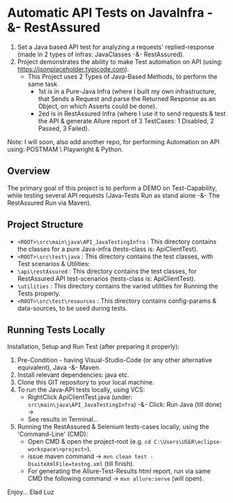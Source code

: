 ﻿# Automatic API Tests on JavaInfra -&- RestAssured

1. Set a Java based API test for analyzing a requests' replied-response (made in 2 types of infras: JavaClasses -&- RestAssured).
2. Project demonstrates the ability to make Test automation on API (using: https://jsonplaceholder.typicode.com).
    - This Project uses 2 Types of Java-Based Methods, to perform the same task
        - 1st is in a Pure-Java Infra (where I built my own infrastructure, that Sends a Request and parse the Returned Response as an Object, on which Asserts could be done).
        - 2ed is in RestAssured Infra (where I use it to send requests & test the API & generate Allure report of 3 TestCases: 1 Disabled, 2 Passed, 3 Failed).

Note: I will soon, also add another repo, for performing Automation on API using: POSTMAM \ Playwright & Python.

## Overview

The primary goal of this project is to perform a DEMO on Test-Capability, while testing several API requests (Java-Tests Run as stand alone -&- The RestAssured Run via Maven).

## Project Structure

- `<ROOT>\src\main\java\API_JavaTestingInfra` : This directory contains the classes for a pure Java-infra (tests-class is: ApiClientTest).
- `<ROOT>\src\test\java` : This directory contains the test classes, with Test scenarios & Utilities:
- `\api\restAssured` : This directory contains the test classes, for RestAssured API test-scenarios (tests-class is: ApiClientTest).
- `\utilities` : This directory contains the varied utilities for Running the Tests properly.
- `<ROOT>\src\test\resources` : This directory contains config-params & data-sources, to be used during tests.

##  Running Tests Locally

Installation, Setup and Run Test (after preparing it properly):

1. Pre-Condition - having Visual-Studio-Code (or any other alternative equivalent), Java -&- Maven.
2. Install relevant dependencies: java etc.
3. Clone this GIT repository to your local machine.
4. To run the Java-API tests locally, using VCS:
    - RightClick ApiClientTest.java (under: `src\main\java\API_JavaTestingInfra`) -&- Click: Run Java (till done) →
    - See results in Terminal...
5. Running the RestAssured & Selenium tests-cases locally, using the 'Command-Line' (CMD):
    - Open CMD & open the project-root (e.g. `cd C:\Users\USER\eclipse-workspace\<project>`).
    - issue maven command  →  `mvn clean test -DsuiteXmlFile=testng.xml` (till finish).
    - For generating the Allure-Test-Results html report, run via same CMD the following command  →  `mvn allure:serve` (will open).

Enjoy...
Elad Luz

